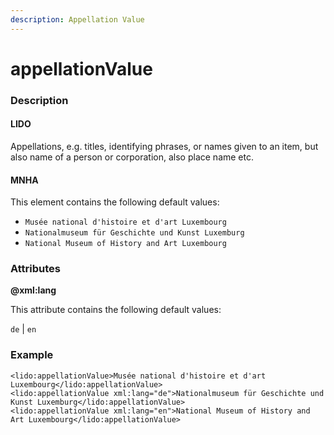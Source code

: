 ```yaml
---
description: Appellation Value
---
```


# appellationValue

### Description

#### LIDO

Appellations, e.g. titles, identifying phrases, or names given to an item, but also name of a person or corporation, also place name etc.

#### MNHA

This element contains the following default values:

* `Musée national d'histoire et d'art Luxembourg`
* `Nationalmuseum für Geschichte und Kunst Luxemburg`
* `National Museum of History and Art Luxembourg`

### Attributes

**@xml:lang**

This attribute contains the following default values:

`de` | `en`

### Example

```markup
<lido:appellationValue>Musée national d'histoire et d'art Luxembourg</lido:appellationValue>
<lido:appellationValue xml:lang="de">Nationalmuseum für Geschichte und Kunst Luxemburg</lido:appellationValue>
<lido:appellationValue xml:lang="en">National Museum of History and Art Luxembourg</lido:appellationValue>
```
